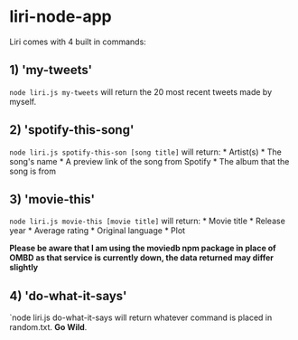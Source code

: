 # liri-node-app
Liri comes with 4 built in commands:

## 1) 'my-tweets'
`node liri.js my-tweets` will return the 20 most recent tweets made by myself.

## 2) 'spotify-this-song'
`node liri.js spotify-this-son [song title]` will return:
    * Artist(s)
    * The song's name
    * A preview link of the song from Spotify
    * The album that the song is from

## 3) 'movie-this'
`node liri.js movie-this [movie title]` will return: 
	* Movie title 
	* Release year
	* Average rating
	* Original language
	* Plot 

**Please be aware that I am using the moviedb npm package in place of OMBD as that service is currently down, the data returned may differ slightly** 

## 4) 'do-what-it-says'
`node liri.js do-what-it-says will return whatever command is placed in random.txt.  **Go Wild**.   
